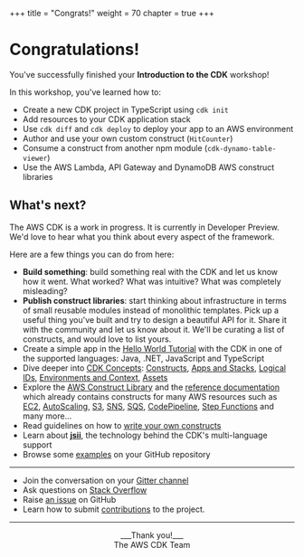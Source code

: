 +++
title = "Congrats!"
weight = 70
chapter = true
+++

# Congratulations!

You've successfully finished your __Introduction to the CDK__ workshop!

In this workshop, you've learned how to:

- Create a new CDK project in TypeScript using `cdk init`
- Add resources to your CDK application stack
- Use `cdk diff` and `cdk deploy` to deploy your app to an AWS environment
- Author and use your own custom construct (`HitCounter`)
- Consume a construct from another npm module (`cdk-dynamo-table-viewer`)
- Use the AWS Lambda, API Gateway and DynamoDB AWS construct libraries

## What's next?

The AWS CDK is a work in progress. It is currently in Developer Preview. We'd
love to hear what you think about every aspect of the framework.

Here are a few things you can do from here:

* __Build something__: build something real with the CDK and let us know how it
  went. What worked? What was intuitive? What was completely misleading?
* __Publish construct libraries__: start thinking about infrastructure in terms
  of small reusable modules instead of monolithic templates. Pick up a useful
  thing you've built and try to design a beautiful API for it. Share it with the
  community and let us know about it. We'll be curating a list of constructs,
  and would love to list yours.
* Create a simple app in the [Hello World Tutorial](https://docs.aws.amazon.com/CDK/latest/userguide/hello_world_tutorial.html)
  with the CDK in one of the supported languages: Java, .NET, JavaScript and TypeScript
* Dive deeper into [CDK
  Concepts](https://docs.aws.amazon.com/CDK/latest/userguide/concepts.html):
  [Constructs](https://docs.aws.amazon.com/CDK/latest/userguide/constructs.html),
  [Apps and Stacks](https://docs.aws.amazon.com/CDK/latest/userguide/apps_and_stacks.html),
  [Logical IDs](https://docs.aws.amazon.com/CDK/latest/userguide/logical_ids.html),
  [Environments and Context](https://docs.aws.amazon.com/CDK/latest/userguide/environments_and_context.html),
  [Assets](https://docs.aws.amazon.com/CDK/latest/userguide/assets.html)
* Explore the [AWS Construct
  Library](https://docs.aws.amazon.com/CDK/latest/userguide/aws_construct_lib.html) and the
  [reference documentation](https://awslabs.github.io/aws-cdk/)
  which already contains constructs for many AWS resources such as
  [EC2](https://awslabs.github.io/aws-cdk/refs/_aws-cdk_aws-ec2.html),
  [AutoScaling](https://awslabs.github.io/aws-cdk/refs/_aws-cdk_aws-autoscaling.html),
  [S3](https://awslabs.github.io/aws-cdk/refs/_aws-cdk_aws-s3.html),
  [SNS](https://awslabs.github.io/aws-cdk/refs/_aws-cdk_aws-sns.html),
  [SQS](https://awslabs.github.io/aws-cdk/refs/_aws-cdk_aws-sqs.html),
  [CodePipeline](https://awslabs.github.io/aws-cdk/refs/_aws-cdk_aws-codepipeline.html),
  [Step Functions](https://awslabs.github.io/aws-cdk/refs/_aws-cdk_aws-stepfunctions.html)
  and many more...
* Read guidelines on how to [write your own
  constructs](https://docs.aws.amazon.com/CDK/latest/userguide/writing_constructs.html)
* Learn about [__jsii__](https://github.com/awslabs/jsii), the technology
  behind the CDK's multi-language support
* Browse some [examples](https://github.com/aws-samples/aws-cdk-examples) on your GitHub repository

-----

* Join the conversation on your [Gitter channel](https://gitter.im/awslabs/aws-cdk)
* Ask questions on [Stack Overflow](https://stackoverflow.com/questions/tagged/aws-cdk)
* Raise [an issue](https://github.com/awslabs/aws-cdk/issues/new) on GitHub
* Learn how to submit
  [contributions](https://github.com/awslabs/aws-cdk/blob/master/CONTRIBUTING.md)
  to the project.

-----

<center>
___Thank you!___<br/>
The AWS CDK Team
</center>
